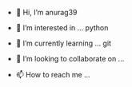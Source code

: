 - 👋 Hi, I’m anurag39

- 👀 I’m interested in ... python
- 🌱 I’m currently learning ... git
- 💞️ I’m looking to collaborate on ...
- 📫 How to reach me ...

<!---
phenomeno07/phenomeno07 is a ✨ special ✨ repository because its `README.md` (this file) appears on your GitHub profile.
You can click the Preview link to take a look at your changes.
--->
